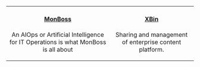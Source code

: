 |   |   |
|:----------:|:----------:|
|[<h4>MonBoss</h4>]({{#makeLink}}./landing.html?product_path=./products/monboss.md&menu_path=.menus/en{{/makeLink}})<p>An AIOps or Artificial Intelligence for IT Operations is what MonBoss is all about</p>|[<h4>XBin</h4>]({{#makeLink}}./landing.html?product_path=./products/xbin.md&menu_path=.menus/en{{/makeLink}})<p>Sharing and management of enterprise content platform.</p>